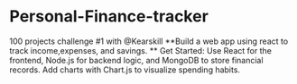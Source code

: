 # Personal-Finance-tracker
100 projects challenge #1 with @Kearskill
**Build a web app using react to track income,expenses, and savings.
** Get Started: Use React for the frontend, Node.js for backend logic, and MongoDB to
store financial records. Add charts with Chart.js to visualize spending habits.

